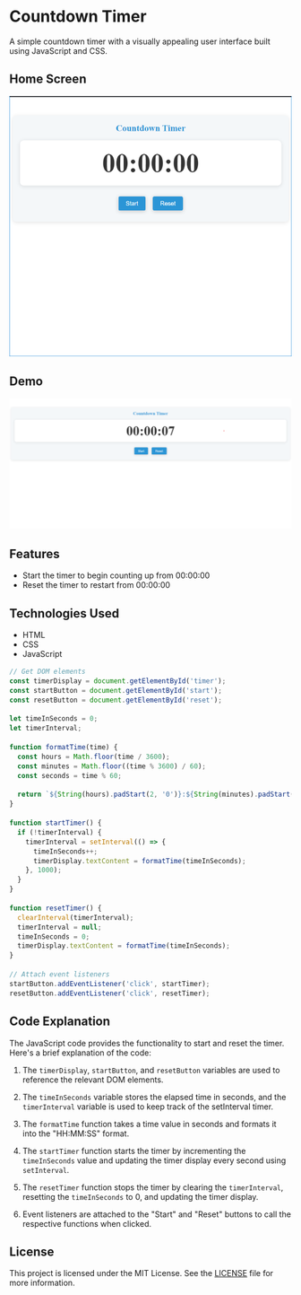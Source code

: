 # Countdown Timer

A simple countdown timer with a visually appealing user interface built using JavaScript and CSS.
## Home Screen

![Home Screen](output1.png)

## Demo

![Countdown Timer Demo](output.png)

## Features

- Start the timer to begin counting up from 00:00:00
- Reset the timer to restart from 00:00:00

## Technologies Used

- HTML
- CSS
- JavaScript

```js
// Get DOM elements
const timerDisplay = document.getElementById('timer');
const startButton = document.getElementById('start');
const resetButton = document.getElementById('reset');

let timeInSeconds = 0;
let timerInterval;

function formatTime(time) {
  const hours = Math.floor(time / 3600);
  const minutes = Math.floor((time % 3600) / 60);
  const seconds = time % 60;

  return `${String(hours).padStart(2, '0')}:${String(minutes).padStart(2, '0')}:${String(seconds).padStart(2, '0')}`;
}

function startTimer() {
  if (!timerInterval) {
    timerInterval = setInterval(() => {
      timeInSeconds++;
      timerDisplay.textContent = formatTime(timeInSeconds);
    }, 1000);
  }
}

function resetTimer() {
  clearInterval(timerInterval);
  timerInterval = null;
  timeInSeconds = 0;
  timerDisplay.textContent = formatTime(timeInSeconds);
}

// Attach event listeners
startButton.addEventListener('click', startTimer);
resetButton.addEventListener('click', resetTimer);

```
## Code Explanation

The JavaScript code provides the functionality to start and reset the timer. Here's a brief explanation of the code:

1. The `timerDisplay`, `startButton`, and `resetButton` variables are used to reference the relevant DOM elements.

2. The `timeInSeconds` variable stores the elapsed time in seconds, and the `timerInterval` variable is used to keep track of the setInterval timer.

3. The `formatTime` function takes a time value in seconds and formats it into the "HH:MM:SS" format.

4. The `startTimer` function starts the timer by incrementing the `timeInSeconds` value and updating the timer display every second using `setInterval`.

5. The `resetTimer` function stops the timer by clearing the `timerInterval`, resetting the `timeInSeconds` to 0, and updating the timer display.

6. Event listeners are attached to the "Start" and "Reset" buttons to call the respective functions when clicked.


## License

This project is licensed under the MIT License. See the [LICENSE](LICENSE) file for more information.
